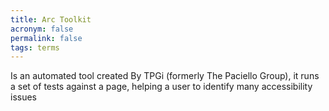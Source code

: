 ```yaml
---
title: Arc Toolkit
acronym: false
permalink: false
tags: terms
---
```

Is an automated tool created By TPGi (formerly The Paciello Group), it runs a set of tests against a page, helping a user to identify many accessibility issues